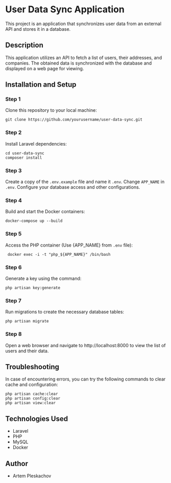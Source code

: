 # User Data Sync Application
This project is an application that synchronizes user data from an external API and stores it in a database.

## Description 
This application utilizes an API to fetch a list of users, their addresses, and companies. The obtained data is synchronized with the database and displayed on a web page for viewing.



## Installation and Setup
### Step 1
Clone this repository to your local machine:
```console
git clone https://github.com/yourusername/user-data-sync.git
```
### Step 2
Install Laravel dependencies:

```console
cd user-data-sync
composer install
```

### Step 3
Create a copy of the `.env.example` file and name it `.env`. 
Change `APP_NAME` in `.env`.
Configure your database access and other configurations.

### Step 4
Build and start the Docker containers:
```console
docker-compose up --build
```

### Step 5
Access the PHP container (Use {APP_NAME} from `.env` file):
```console
 docker exec -i -t "php_${APP_NAME}" /bin/bash
```

### Step 6
Generate a key using the command:
```console
php artisan key:generate
```

### Step 7
Run migrations to create the necessary database tables:
```console
php artisan migrate
```

### Step 8
Open a web browser and navigate to http://localhost:8000 to view the list of users and their data.

## Troubleshooting
In case of encountering errors, you can try the following commands to clear cache and configuration:

```console
php artisan cache:clear
php artisan config:clear
php artisan view:clear

```
## Technologies Used
- Laravel
- PHP
- MySQL
- Docker

## Author
- Artem Pleskachov
